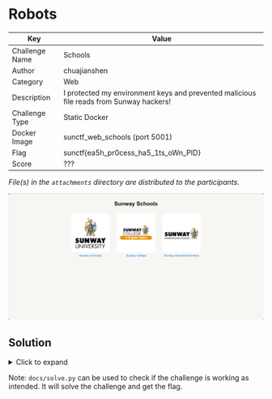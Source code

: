 # Robots

| Key            | Value                                                                                   |
|----------------|-----------------------------------------------------------------------------------------|
| Challenge Name | Schools                                                                                 |
| Author         | chuajianshen                                                                            |
| Category       | Web                                                                                     |
| Description    | I protected my environment keys and prevented malicious file reads from Sunway hackers! |
| Challenge Type | Static Docker                                                                           |
| Docker Image   | sunctf_web_schools (port 5001)                                                          |
| Flag           | sunctf{ea5h_pr0cess_ha5_1ts_oWn_PID}                                                    |
| Score          | ???                                                                                     |

*File(s) in the `attachments` directory are distributed to the participants.*

![screenshot.png](docs/screenshot.png)

## Solution

<details>
<summary>Click to expand</summary>

Things to know:
- Each running program has a corresponding process ID (PID).
- In Linux, `/proc` is a virtual filesystem that presents information about processes. You can access the environment
 variables of a process by reading `/proc/<PID>/environ`.

1) As the challenge description hints, we should search for the flag in the environment variables. Therefore,
   `/proc/1/environ` file is the target. The `1` refers to the PID of the init process.

   If the `self` keyword is not banned in `app.js`, `/proc/self/environ` is an equivalent way to do this. `/proc/self`
   is a symbolic link to the directory for the current process, no matter what the PID is.
2) Here the flaw comes in. The path filtering on `../` is done non-recursively, and can be bypassed using 
   patterns like `....//` or `..././`, which are both reduced to `../`. We may leverage this to read arbitrary files by 
   traversing up directories.
3) An example of a valid payload to read the flag would be `/file?school=....//....//proc/1/environ`.

> Related: *Path traversal*

</details>

Note: `docs/solve.py` can be used to check if the challenge is working as intended. It will solve the challenge and get
the flag.
